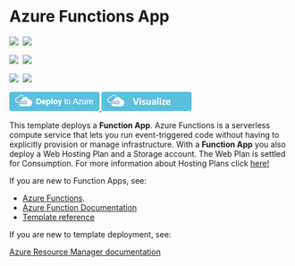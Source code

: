 # Azure Functions App

<IMG SRC="https://azurequickstartsservice.blob.core.windows.net/badges/101-app-function/PublicLastTestDate.svg" />&nbsp;
<IMG SRC="https://azurequickstartsservice.blob.core.windows.net/badges/101-app-function/PublicDeployment.svg" />&nbsp;

<IMG SRC="https://azurequickstartsservice.blob.core.windows.net/badges/101-app-function/FairfaxLastTestDate.svg" />&nbsp;
<IMG SRC="https://azurequickstartsservice.blob.core.windows.net/badges/101-app-function/FairfaxDeployment.svg" />&nbsp;

<IMG SRC="https://azurequickstartsservice.blob.core.windows.net/badges/101-app-function/BestPracticeResult.svg" />&nbsp;
<IMG SRC="https://azurequickstartsservice.blob.core.windows.net/badges/101-app-function/CredScanResult.svg" />&nbsp;

<a href="https://portal.azure.com/#create/Microsoft.Template/uri/https%3A%2F%2Fraw.githubusercontent.com%2FAzure%2Fazure-quickstart-templates%2Fmaster%2F101-app-function%2Fazuredeploy.json" target="_blank">
<img src="https://raw.githubusercontent.com/Azure/azure-quickstart-templates/master/1-CONTRIBUTION-GUIDE/images/deploytoazure.png"/>
</a><a href="http://armviz.io/#/?load=https%3A%2F%2Fraw.githubusercontent.com%2FAzure%2Fazure-quickstart-templates%2Fmaster%2F101-app-function%2Fazuredeploy.json" target="_blank">
<img src="https://raw.githubusercontent.com/Azure/azure-quickstart-templates/master/1-CONTRIBUTION-GUIDE/images/visualizebutton.png"/>
</a>

This template deploys a **Function App**. Azure Functions is a serverless compute service that lets you run event-triggered code without having to explicitly provision or manage infrastructure.
With a **Function App** you also deploy a Web Hosting Plan and a Storage account. The Web Plan is settled for Consumption. For more information about Hosting Plans click [here!](https://docs.microsoft.com/en-gb/azure/azure-functions/functions-scale)

If you are new to Function Apps, see:

- [Azure Functions](https://azure.microsoft.com/en-us/services/functions/).
- [Azure Function Documentation](https://docs.microsoft.com/en-gb/azure/azure-functions/)
- [Template reference](https://docs.microsoft.com/azure/templates/microsoft.compute/allversions)

If you are new to template deployment, see:

[Azure Resource Manager documentation](https://docs.microsoft.com/azure/azure-resource-manager/)
